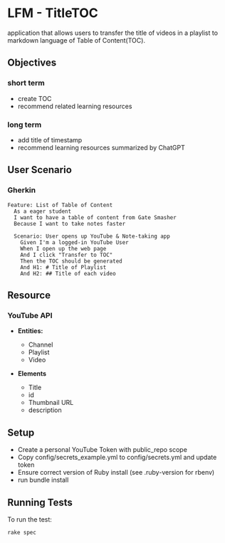 # LFM - TitleTOC
application that allows users to transfer the title of videos in a playlist to markdown language of Table of Content(TOC).

## Objectives
### short term
* create TOC 
* recommend related learning resources 

### long term 
* add title of timestamp 
* recommend learning resources summarized by ChatGPT 

## User Scenario
### Gherkin
```gherkin=
Feature: List of Table of Content
  As a eager student
  I want to have a table of content from Gate Smasher 
  Because I want to take notes faster

  Scenario: User opens up YouTube & Note-taking app 
    Given I'm a logged-in YouTube User
    When I open up the web page
    And I click "Transfer to TOC"
    Then the TOC should be generated 
    And H1: # Title of Playlist
    And H2: ## Title of each video
```

## Resource
### YouTube API 
* **Entities:**
    * Channel
    * Playlist
    * Video

* **Elements**
    * Title
    * id
    * Thumbnail URL
    * description

## Setup
* Create a personal YouTube Token with public_repo scope
* Copy config/secrets_example.yml to config/secrets.yml and update token 
* Ensure correct version of Ruby install (see .ruby-version for rbenv)
* run bundle install

## Running Tests
To run the test: 
```
rake spec
```








